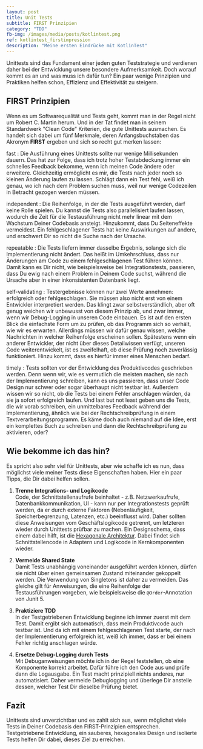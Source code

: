 ```yaml
---
layout: post
title: Unit Tests
subtitle: FIRST Prinzipien
category: "TDD"
fb-img: /images/media/posts/kotlintest.png
ref: kotlintest_firstimpression
description: "Meine ersten Eindrücke mit KotlinTest"
---
```


Unittests sind das Fundament einer jeden guten Teststrategie und verdienen daher bei der Entwicklung unsere besondere Aufmerksamkeit. Doch worauf kommt es an und was muss ich dafür tun? Ein paar wenige Prinzipien und Praktiken helfen schon, Effizienz und Effektivität zu steigern.  

<!--more-->

## FIRST Prinzipien

Wenn es um Softwarequalität und Tests geht, kommt man in der Regel nicht um Robert C. Martin herum. Und in der Tat findet man in seinem Standardwerk "Clean Code" Kriterien, die gute Unittests ausmachen. Es handelt sich dabei um fünf Merkmale, deren Anfangsbuchstaben das Akronym **FIRST** ergeben und sich so recht gut merken lassen:

fast
: Die Ausführung eines Unittests sollte nur wenige Millisekunden dauern. Das hat zur Folge, dass ich trotz hoher Testabdeckung immer ein schnelles Feedback bekomme, wenn ich meinen Code ändere oder erweitere. Gleichzeitig ermöglicht es mir, die Tests nach jeder noch so kleinen Änderung laufen zu lassen. Schlägt dann ein Test fehl, weiß ich genau, wo ich nach dem Problem suchen muss, weil nur wenige Codezeilen in Betracht gezogen werden müssen.


independent
: Die Reihenfolge, in der die Tests ausgeführt werden, darf keine Rolle spielen. Du kannst die Tests also parallelisiert laufen lassen, wodurch die Zeit für die Testausführung nicht mehr linear mit dem Wachstum Deiner Codebasis ansteigt. Hinzukommt, dass Du Seiteneffekte vermeidest. Ein fehlgeschlagener Tests hat keine Auswirkungen auf andere, und erschwert Dir so nicht die Suche nach der Ursache.


repeatable
: Die Tests liefern immer dasselbe Ergebnis, solange sich die Implementierung nicht ändert. Das heißt im Umkehrschluss, dass nur Änderungen am Code zu einem fehlgeschlagenen Test führen können. Damit kann es Dir nicht, wie beispielsweise bei Integrationstests, passieren, dass Du ewig nach einem Problem in Deinem Code suchst, während die Ursache aber in einer inkonsistenten Datenbank liegt.


self-validating
: Testergebnisse können nur zwei Werte annehmen: erfolgreich oder fehlgeschlagen. Sie müssen also nicht erst von einem Entwickler interpretiert werden. Das klingt zwar selbstverständlich, aber oft genug weichen wir unbewusst von diesem Prinzip ab, und zwar immer, wenn wir Debug-Logging in unseren Code einbauen. Es ist auf den ersten Blick die einfachste Form um zu prüfen, ob das Programm sich so verhält, wie wir es erwarten. Allerdings müssen wir dafür genau wissen, welche Nachrichten in welcher Reihenfolge erscheinen sollen. Spätestens wenn ein anderer Entwickler, der nicht über dieses Detailwissen verfügt, unseren Code weiterentwickelt, ist es zweifelhaft, ob diese Prüfung noch zuverlässig funktioniert. Hinzu kommt, dass es hierfür immer eines Menschen bedarf.


timely
: Tests sollten vor der Entwicklung des Produktivcodes geschrieben werden. Denn wenn wir, wie es vermutlich die meisten machen, sie nach der Implementierung schreiben, kann es uns passieren, dass unser Code Design nur schwer oder sogar überhaupt nicht testbar ist. Außerdem wissen wir so nicht, ob die Tests bei einem Fehler anschlagen würden, da sie ja sofort erfolgreich laufen. Und last but not least geben uns die Tests, die wir vorab schreiben, ein unmittelbares Feedback während der Implementierung, ähnlich wie bei der Rechtschreibprüfung in einem Textverarbeitungsprogramm. Es käme doch auch niemand auf die Idee, erst ein komplettes Buch zu schreiben und dann die Rechtschreibprüfung zu aktivieren, oder?


## Wie bekomme ich das hin?
Es spricht also sehr viel für Unittests, aber wie schaffe ich es nun, dass möglichst viele meiner Tests diese Eigenschaften haben. Hier ein paar Tipps, die Dir dabei helfen sollen.

1. **Trenne Integrations- und Logikcode**  
Code, der Schnittstellenaufrufe beinhaltet - z.B. Netzwerkaufrufe, Datenbankkommunikation, UI - kann nur per Integrationstests geprüft werden, da er durch externe Faktoren (Nebenläufigkeit, Speicherbegrenzung, Latenzen, etc.) beeinflusst wird. Daher sollten diese Anweisungen vom Geschäftslogikcode getrennt, um letzteren wieder durch Unittests prüfbar zu machen. Ein Designschema, dass einem dabei hilft, ist die [Hexagonale Architektur](https://en.wikipedia.org/wiki/Hexagonal_architecture_(software)). Dabei findet sich Schnittstellencode in Adaptern und Logikcode in Kernkomponenten wieder.

2. **Vermeide Shared State**  
Damit Tests unabhängig voneinander ausgeführt werden können, dürfen sie nicht über einen gemeinsamen Zustand miteinander gekoppelt werden. Die Verwendung von Singletons ist daher zu vermeiden. Das gleiche gilt für Anweisungen, die eine Reihenfolge der Testausführungen vorgeben, wie beispielsweise die `@Order`-Annotation von Junit 5.

3. **Praktiziere TDD**  
In der Testgetriebenen Entwicklung beginne ich immer zuerst mit dem Test. Damit ergibt sich automatisch, dass mein Produktivcode auch testbar ist. Und da ich mit einem fehlgeschlagenen Test starte, der nach der Implementierung erfolgreich ist, weiß ich immer, dass er bei einem Fehler richtig anschlagen würde.

4. **Ersetze Debug-Logging durch Tests**  
Mit Debuganweisungen möchte ich in der Regel feststellen, ob eine Komponente korrekt arbeitet. Dafür führe ich den Code aus und prüfe dann die Logausgabe. Ein Test macht prinzipiell nichts anderes, nur automatisiert. Daher vermeide Debuglogging und überlege Dir anstelle dessen, welcher Test Dir dieselbe Prüfung bietet.

## Fazit
Unittests sind unverzichtbar und es zahlt sich aus, wenn möglichst viele Tests in Deiner Codebasis den FIRST-Prinzipien entsprechen. Testgetriebene Entwicklung, ein sauberes, hexagonales Design und isolierte Tests helfen Dir dabei, dieses Ziel zu erreichen.
